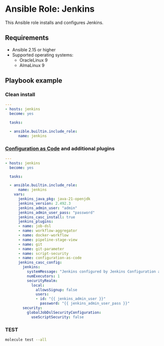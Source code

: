 # Ansible Role: Jenkins

This Ansible role installs and configures Jenkins.

## Requirements

* Ansible 2.15 or higher
* Supported operating systems:
    * OracleLinux 9  
    * AlmaLinux 9  

## Playbook example
### Clean install

```yaml
---
- hosts: jenkins
  become: yes

  tasks:

  - ansible.builtin.include_role:
      name: jenkins

```

### [Configuration as Code](https://plugins.jenkins.io/configuration-as-code) and additional plugins
```yaml
---
- hosts: jenkins
  become: yes

  tasks:

  - ansible.builtin.include_role:
      name: jenkins
    vars:
      jenkins_java_pkg: java-21-openjdk
      jenkins_version: 2.492.3
      jenkins_admin_user: "admin"
      jenkins_admin_user_pass: "password"
      jenkins_casc_install: true
      jenkins_plugins:
      - name: job-dsl
      - name: workflow-aggregator
      - name: docker-workflow
      - name: pipeline-stage-view
      - name: git
      - name: git-parameter
      - name: script-security
      - name: configuration-as-code
      jenkins_casc_config:
        jenkins:
          systemMessage: "Jenkins configured by Jenkins Configuration as Code plugin"
          numExecutors: 1
          securityRealm:
            local:
              allowsSignup: false
              users:
              - id: "{{ jenkins_admin_user }}"
                password: "{{ jenkins_admin_user_pass }}"
        security:
          globalJobDslSecurityConfiguration:
            useScriptSecurity: false

```

### TEST
```bash
molecule test --all
```
